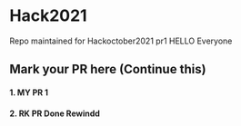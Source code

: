# Hack2021
Repo maintained for Hackoctober2021
pr1
HELLO Everyone
## Mark your PR here (Continue this)
#### 1. MY PR 1
#### 2. RK PR Done Rewindd

